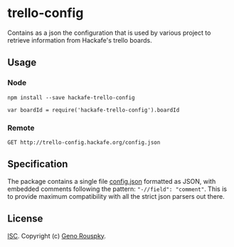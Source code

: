 # trello-config

Contains as a json the configuration that is used by various project
to retrieve information from Hackafe's trello boards.

## Usage

### Node

```
npm install --save hackafe-trello-config
```

```
var boardId = require('hackafe-trello-config').boardId
```

### Remote

```
GET http://trello-config.hackafe.org/config.json
```

## Specification

The package contains a single file [config.json](config.json) formatted as
JSON, with embedded comments following the pattern: `"-//field": "comment"`.
This is to provide maximum compatibility with all the strict json parsers out
there.

## License

[ISC](LICENSE). Copyright (c) [Geno Rouspky](https://github.com/groupsky).
